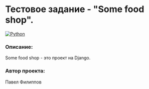 # Тестовое задание - "Some food shop".

[![Python](https://img.shields.io/badge/Python-blue.svg)](https://www.python.org/)

### Описание:
Some food shop - это проект на Django.

### Автор проекта:
Павел Филиппов